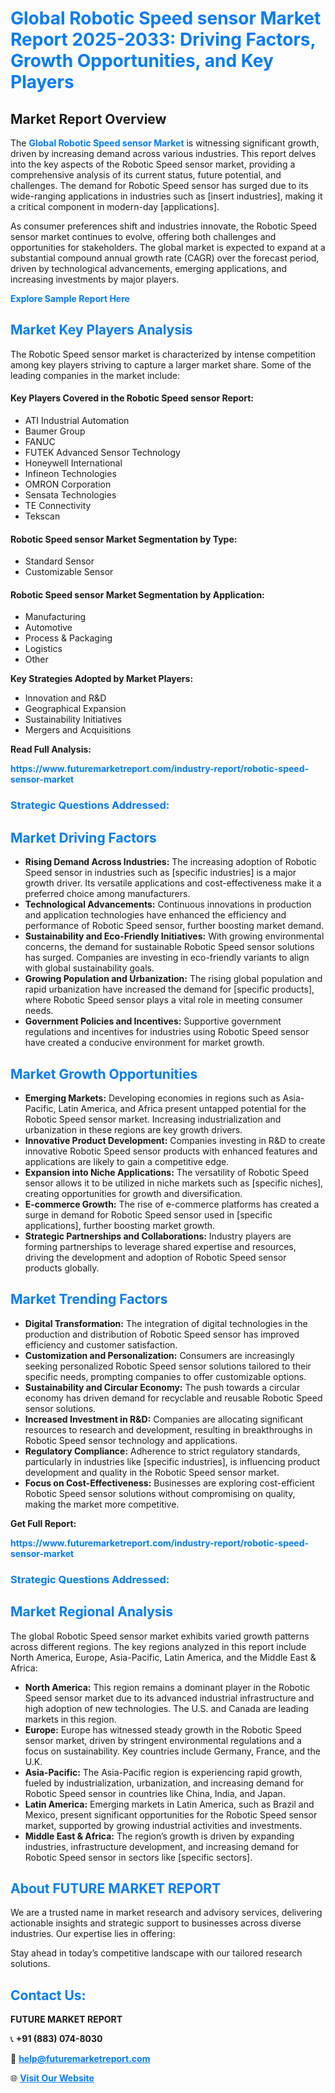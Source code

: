 <h1 style="color: #007BFF;">Global Robotic Speed sensor Market Report 2025-2033: Driving Factors, Growth Opportunities, and Key Players</h1>

<section id="overview">
<h2>Market Report Overview</h2>
<p>The <a href="https://www.futuremarketreport.com/industry-report/robotic-speed-sensor-market" style="color: #007BFF; text-decoration: none;"><strong>Global Robotic Speed sensor Market</strong></a> is witnessing significant growth, driven by increasing demand across various industries. This report delves into the key aspects of the Robotic Speed sensor market, providing a comprehensive analysis of its current status, future potential, and challenges. The demand for Robotic Speed sensor has surged due to its wide-ranging applications in industries such as [insert industries], making it a critical component in modern-day [applications].</p>
<p>As consumer preferences shift and industries innovate, the Robotic Speed sensor market continues to evolve, offering both challenges and opportunities for stakeholders. The global market is expected to expand at a substantial compound annual growth rate (CAGR) over the forecast period, driven by technological advancements, emerging applications, and increasing investments by major players.</p>
</section>

<section id="overview">
<p><a href="https://www.futuremarketreport.com/request-sample/reportId=115363" style="color: #007BFF; text-decoration: none;"><strong>Explore Sample Report Here</strong></a></p>
</section>

<section id="key-players">
<h2 style="color: #007BFF;">Market Key Players Analysis</h2>
<p>The Robotic Speed sensor market is characterized by intense competition among key players striving to capture a larger market share. Some of the leading companies in the market include:</p>
<h4>Key Players Covered in the Robotic Speed sensor Report:</h4>
<ul><li>ATI Industrial Automation</li><li>Baumer Group</li><li>FANUC</li><li>FUTEK Advanced Sensor Technology</li><li>Honeywell International</li><li>Infineon Technologies</li><li>OMRON Corporation</li><li>Sensata Technologies</li><li>TE Connectivity</li><li>Tekscan</li></ul>
<h4>Robotic Speed sensor Market Segmentation by Type:</h4>
<ul><li>Standard Sensor</li><li>Customizable Sensor</li></ul>

<h4>Robotic Speed sensor Market Segmentation by Application:</h4>
<ul><li>Manufacturing</li><li>Automotive</li><li>Process &amp; Packaging</li><li>Logistics</li><li>Other</li></ul>
<p><strong>Key Strategies Adopted by Market Players:</strong></p>
<ul>
<li>Innovation and R&D</li>
<li>Geographical Expansion</li>
<li>Sustainability Initiatives</li>
<li>Mergers and Acquisitions</li>
</ul>
</section>

<section>
<p><strong>Read Full Analysis: </strong></p><a href="https://www.futuremarketreport.com/industry-report/robotic-speed-sensor-market" style="color: #007BFF; text-decoration: none;"><strong>https://www.futuremarketreport.com/industry-report/robotic-speed-sensor-market</strong></a>
<h3 style="color: #007BFF;">Strategic Questions Addressed:</h3>
</section>

<section id="driving-factors">
<h2 style="color: #007BFF;">Market Driving Factors</h2>
<ul>
<li><strong>Rising Demand Across Industries:</strong> The increasing adoption of Robotic Speed sensor in industries such as [specific industries] is a major growth driver. Its versatile applications and cost-effectiveness make it a preferred choice among manufacturers.</li>
<li><strong>Technological Advancements:</strong> Continuous innovations in production and application technologies have enhanced the efficiency and performance of Robotic Speed sensor, further boosting market demand.</li>
<li><strong>Sustainability and Eco-Friendly Initiatives:</strong> With growing environmental concerns, the demand for sustainable Robotic Speed sensor solutions has surged. Companies are investing in eco-friendly variants to align with global sustainability goals.</li>
<li><strong>Growing Population and Urbanization:</strong> The rising global population and rapid urbanization have increased the demand for [specific products], where Robotic Speed sensor plays a vital role in meeting consumer needs.</li>
<li><strong>Government Policies and Incentives:</strong> Supportive government regulations and incentives for industries using Robotic Speed sensor have created a conducive environment for market growth.</li>
</ul>
</section>

<section id="growth-opportunities">
<h2 style="color: #007BFF;">Market Growth Opportunities</h2>
<ul>
<li><strong>Emerging Markets:</strong> Developing economies in regions such as Asia-Pacific, Latin America, and Africa present untapped potential for the Robotic Speed sensor market. Increasing industrialization and urbanization in these regions are key growth drivers.</li>
<li><strong>Innovative Product Development:</strong> Companies investing in R&D to create innovative Robotic Speed sensor products with enhanced features and applications are likely to gain a competitive edge.</li>
<li><strong>Expansion into Niche Applications:</strong> The versatility of Robotic Speed sensor allows it to be utilized in niche markets such as [specific niches], creating opportunities for growth and diversification.</li>
<li><strong>E-commerce Growth:</strong> The rise of e-commerce platforms has created a surge in demand for Robotic Speed sensor used in [specific applications], further boosting market growth.</li>
<li><strong>Strategic Partnerships and Collaborations:</strong> Industry players are forming partnerships to leverage shared expertise and resources, driving the development and adoption of Robotic Speed sensor products globally.</li>
</ul>
</section>

<section id="trending-factors">
<h2 style="color: #007BFF;">Market Trending Factors</h2>
<ul>
<li><strong>Digital Transformation:</strong> The integration of digital technologies in the production and distribution of Robotic Speed sensor has improved efficiency and customer satisfaction.</li>
<li><strong>Customization and Personalization:</strong> Consumers are increasingly seeking personalized Robotic Speed sensor solutions tailored to their specific needs, prompting companies to offer customizable options.</li>
<li><strong>Sustainability and Circular Economy:</strong> The push towards a circular economy has driven demand for recyclable and reusable Robotic Speed sensor solutions.</li>
<li><strong>Increased Investment in R&D:</strong> Companies are allocating significant resources to research and development, resulting in breakthroughs in Robotic Speed sensor technology and applications.</li>
<li><strong>Regulatory Compliance:</strong> Adherence to strict regulatory standards, particularly in industries like [specific industries], is influencing product development and quality in the Robotic Speed sensor market.</li>
<li><strong>Focus on Cost-Effectiveness:</strong> Businesses are exploring cost-efficient Robotic Speed sensor solutions without compromising on quality, making the market more competitive.</li>
</ul>
</section>

<section>
<p><strong>Get Full Report: </strong></p><a href="https://www.futuremarketreport.com/industry-report/robotic-speed-sensor-market" style="color: #007BFF; text-decoration: none;"><strong>https://www.futuremarketreport.com/industry-report/robotic-speed-sensor-market</strong></a>
<h3 style="color: #007BFF;">Strategic Questions Addressed:</h3>
</section>


<section id="regional-analysis">
<h2 style="color: #007BFF;">Market Regional Analysis</h2>
<p>The global Robotic Speed sensor market exhibits varied growth patterns across different regions. The key regions analyzed in this report include North America, Europe, Asia-Pacific, Latin America, and the Middle East & Africa:</p>
<ul>
<li><strong>North America:</strong> This region remains a dominant player in the Robotic Speed sensor market due to its advanced industrial infrastructure and high adoption of new technologies. The U.S. and Canada are leading markets in this region.</li>
<li><strong>Europe:</strong> Europe has witnessed steady growth in the Robotic Speed sensor market, driven by stringent environmental regulations and a focus on sustainability. Key countries include Germany, France, and the U.K.</li>
<li><strong>Asia-Pacific:</strong> The Asia-Pacific region is experiencing rapid growth, fueled by industrialization, urbanization, and increasing demand for Robotic Speed sensor in countries like China, India, and Japan.</li>
<li><strong>Latin America:</strong> Emerging markets in Latin America, such as Brazil and Mexico, present significant opportunities for the Robotic Speed sensor market, supported by growing industrial activities and investments.</li>
<li><strong>Middle East & Africa:</strong> The region’s growth is driven by expanding industries, infrastructure development, and increasing demand for Robotic Speed sensor in sectors like [specific sectors].</li>
</ul>
</section>

<footer>
<h2 style="color: #007BFF;">About FUTURE MARKET REPORT</h2>
<p>We are a trusted name in market research and advisory services, delivering actionable insights and strategic support to businesses across diverse industries. Our expertise lies in offering:</p>

<p>Stay ahead in today’s competitive landscape with our tailored research solutions.</p>

<h2 style="color: #007BFF;">Contact Us:</h2>
<p><strong>FUTURE MARKET REPORT</strong></p>
<p>📞 <strong>+91 (883) 074-8030</strong></p>
<p>📧 <strong><a href="mailto:help@futuremarketreport.com" style="color: #007BFF;">help@futuremarketreport.com</a></strong></p>
<p>🌐 <strong><a href="https://www.futuremarketreport.com/" style="color: #007BFF;">Visit Our Website</a></strong></p>
</footer>